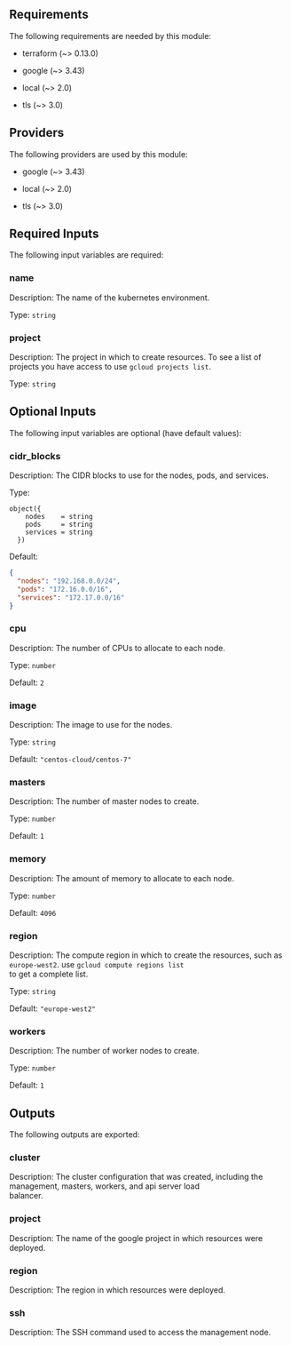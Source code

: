 ## Requirements

The following requirements are needed by this module:

- terraform (~> 0.13.0)

- google (~> 3.43)

- local (~> 2.0)

- tls (~> 3.0)

## Providers

The following providers are used by this module:

- google (~> 3.43)

- local (~> 2.0)

- tls (~> 3.0)

## Required Inputs

The following input variables are required:

### name

Description: The name of the kubernetes environment.

Type: `string`

### project

Description: The project in which to create resources. To see a list of projects you have access to use
`gcloud projects list`.

Type: `string`

## Optional Inputs

The following input variables are optional (have default values):

### cidr\_blocks

Description: The CIDR blocks to use for the nodes, pods, and services.

Type:

```hcl
object({
    nodes    = string
    pods     = string
    services = string
  })
```

Default:

```json
{
  "nodes": "192.168.0.0/24",
  "pods": "172.16.0.0/16",
  "services": "172.17.0.0/16"
}
```

### cpu

Description: The number of CPUs to allocate to each node.

Type: `number`

Default: `2`

### image

Description: The image to use for the nodes.

Type: `string`

Default: `"centos-cloud/centos-7"`

### masters

Description: The number of master nodes to create.

Type: `number`

Default: `1`

### memory

Description: The amount of memory to allocate to each node.

Type: `number`

Default: `4096`

### region

Description: The compute region in which to create the resources, such as `europe-west2`. use `gcloud compute regions list`  
to get a complete list.

Type: `string`

Default: `"europe-west2"`

### workers

Description: The number of worker nodes to create.

Type: `number`

Default: `1`

## Outputs

The following outputs are exported:

### cluster

Description: The cluster configuration that was created, including the management, masters, workers, and api server load  
balancer.

### project

Description: The name of the google project in which resources were deployed.

### region

Description: The region in which resources were deployed.

### ssh

Description: The SSH command used to access the management node.

